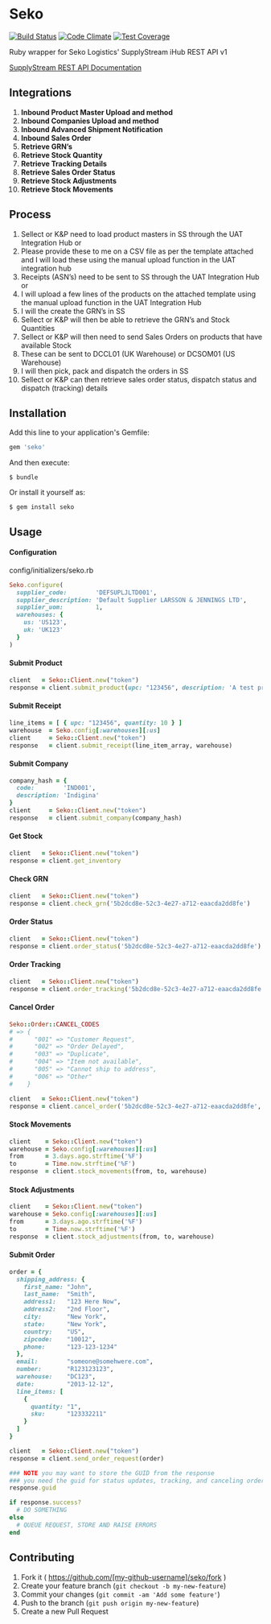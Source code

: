 # Seko

[![Build Status](https://travis-ci.org/jGRUBBS/seko-ruby-api.svg?branch=master)](https://travis-ci.org/jGRUBBS/seko-ruby-api.svg?branch=master)
[![Code Climate](https://codeclimate.com/github/jGRUBBS/seko-ruby-api/badges/gpa.svg)](https://codeclimate.com/github/jGRUBBS/seko-ruby-api)
[![Test Coverage](https://codeclimate.com/github/jGRUBBS/seko-ruby-api/badges/coverage.svg)](https://codeclimate.com/github/jGRUBBS/seko-ruby-api)

Ruby wrapper for Seko Logistics' SupplyStream iHub REST API v1

[SupplyStream REST API Documentation](https://wiki.supplystream.com/GetFile.aspx?Page=MANUAL.Integration-Hub-Rest-APIs&File=integration-ihub-rest-apis-v1.4.pdf)

## Integrations

1.  **Inbound Product Master Upload and method**
2.  **Inbound Companies Upload and method**
3.  **Inbound Advanced Shipment Notification**
4.  **Inbound Sales Order**
5.  **Retrieve GRN’s**
6.  **Retrieve Stock Quantity**
7.  **Retrieve Tracking Details**
8.  **Retrieve Sales Order Status**
9.  **Retrieve Stock Adjustments**
10. **Retrieve Stock Movements**

## Process

1.  Sellect or K&P need to load product masters in SS through the UAT Integration Hub or
2.  Please provide these to me on a CSV file as per the template attached and I will load these using the manual upload function in the UAT integration hub
3.  Receipts (ASN’s) need to be sent to SS through the UAT Integration Hub or
4.  I will upload a few lines of the products on the attached template using the manual upload function in the UAT Integration Hub
5.  I will the create the GRN’s in SS
6.  Sellect or K&P will then be able to retrieve the GRN’s and Stock Quantities
7.  Sellect or K&P will then need to send Sales Orders on products that have available Stock
8.  These can be sent to DCCL01 (UK Warehouse) or DCSOM01 (US Warehouse)
9.  I will then pick, pack and dispatch the orders in SS
10. Sellect or K&P can then retrieve sales order status, dispatch status and dispatch (tracking) details


## Installation

Add this line to your application's Gemfile:

```ruby
gem 'seko'
```

And then execute:

    $ bundle

Or install it yourself as:

    $ gem install seko

## Usage
#### Configuration
config/initializers/seko.rb
```ruby
Seko.configure(
  supplier_code:        'DEFSUPLJLTD001',
  supplier_description: 'Default Supplier LARSSON & JENNINGS LTD',
  supplier_uom:         1,
  warehouses: {
    us: 'US123',
    uk: 'UK123'
  }
)
```

#### Submit Product

```ruby
client   = Seko::Client.new("token")
response = client.submit_product(upc: "123456", description: 'A test product')
```

#### Submit Receipt

```ruby
line_items = [ { upc: "123456", quantity: 10 } ]
warehouse  = Seko.config[:warehouses][:us]
client     = Seko::Client.new("token")
response   = client.submit_receipt(line_item_array, warehouse)
```

#### Submit Company

```ruby
company_hash = {
  code:        'IND001',
  description: 'Indigina'
}
client     = Seko::Client.new("token")
response   = client.submit_company(company_hash)
```

#### Get Stock

```ruby
client   = Seko::Client.new("token")
response = client.get_inventory
```

#### Check GRN

```ruby
client   = Seko::Client.new("token")
response = client.check_grn('5b2dcd8e-52c3-4e27-a712-eaacda2dd8fe')
```

#### Order Status

```ruby
client   = Seko::Client.new("token")
response = client.order_status('5b2dcd8e-52c3-4e27-a712-eaacda2dd8fe')
```

#### Order Tracking

```ruby
client   = Seko::Client.new("token")
response = client.order_tracking('5b2dcd8e-52c3-4e27-a712-eaacda2dd8fe')
```

#### Cancel Order

```ruby
Seko::Order::CANCEL_CODES
# => {
#      "001" => "Customer Request", 
#      "002" => "Order Delayed", 
#      "003" => "Duplicate", 
#      "004" => "Item not available", 
#      "005" => "Cannot ship to address", 
#      "006" => "Other"
#    }

client   = Seko::Client.new("token")
response = client.cancel_order('5b2dcd8e-52c3-4e27-a712-eaacda2dd8fe', '001')
```

#### Stock Movements

```ruby
client    = Seko::Client.new("token")
warehouse = Seko.config[:warehouses][:us]
from      = 3.days.ago.strftime('%F')
to        = Time.now.strftime('%F')
response  = client.stock_movements(from, to, warehouse)
```

#### Stock Adjustments

```ruby
client    = Seko::Client.new("token")
warehouse = Seko.config[:warehouses][:us]
from      = 3.days.ago.strftime('%F')
to        = Time.now.strftime('%F')
response  = client.stock_adjustments(from, to, warehouse)
```

#### Submit Order

```ruby
order = {
  shipping_address: {
    first_name: "John",
    last_name:  "Smith",
    address1:   "123 Here Now",
    address2:   "2nd Floor",
    city:       "New York",
    state:      "New York",
    country:    "US",
    zipcode:    "10012",
    phone:      "123-123-1234"
  },
  email:        "someone@somehwere.com",
  number:       "R123123123",
  warehouse:    "DC123",
  date:         "2013-12-12",
  line_items: [
    {
      quantity: "1",
      sku:      "123332211"
    }
  ]
}

client   = Seko::Client.new("token")
response = client.send_order_request(order)

### NOTE you may want to store the GUID from the response
### you need the guid for status updates, tracking, and canceling orders
response.guid

if response.success?
  # DO SOMETHING
else
  # QUEUE REQUEST, STORE AND RAISE ERRORS
end
```

## Contributing

1. Fork it ( https://github.com/[my-github-username]/seko/fork )
2. Create your feature branch (`git checkout -b my-new-feature`)
3. Commit your changes (`git commit -am 'Add some feature'`)
4. Push to the branch (`git push origin my-new-feature`)
5. Create a new Pull Request
